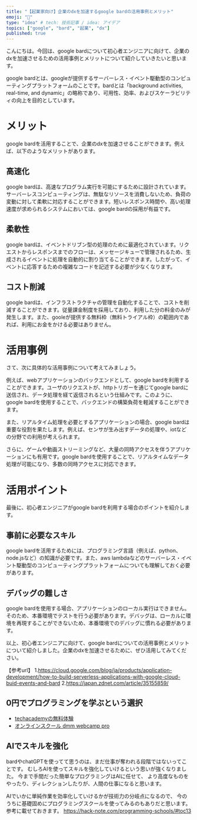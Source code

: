 ```yaml
---
title: "【起業家向け】企業のdxを加速するgoogle bardの活用事例とメリット"
emoji: "🏢"
type: "idea" # tech: 技術記事 / idea: アイデア
topics: ["google", "bard", "起業", "dx"]
published: true
---
```


こんにちは。今回は、google bardについて初心者エンジニアに向けて、企業のdxを加速させるための活用事例とメリットについて紹介していきたいと思います。

google bardとは、googleが提供するサーバーレス・イベント駆動型のコンピューティングプラットフォームのことです。bardとは「background activities, real-time, and dynamic」の略称であり、可用性、効率、およびスケーラビリティの向上を目的としています。

# メリット
google bardを活用することで、企業のdxを加速させることができます。例えば、以下のようなメリットがあります。

## 高速化
google bardは、高速なプログラム実行を可能にするために設計されています。サーバーレスコンピューティングは、無駄なリソースを消費しないため、負荷の変動に対して柔軟に対応することができます。短いレスポンス時間や、高い処理速度が求められるシステムにおいては、google bardの採用が有益です。

## 柔軟性
google bardは、イベントドリブン型の処理のために最適化されています。リクエストからレスポンスまでのフローは、メッセージキューで管理されるため、生成されるイベントに処理を自動的に割り当てることができます。したがって、イベントに応答するための複雑なコードを記述する必要が少なくなります。

## コスト削減
google bardは、インフラストラクチャの管理を自動化することで、コストを削減することができます。従量課金制度を採用しており、利用した分の料金のみが発生します。また、gooleが提供する無料枠（無料トライアル枠）の範囲内であれば、利用にお金をかける必要はありません。

# 活用事例
さて、次に具体的な活用事例について考えてみましょう。

例えば、webアプリケーションのバックエンドとして、google bardを利用することができます。ユーザのリクエストが、httpトリガーを通じてgoogle bardに送信され、データ処理を経て返信されるという仕組みです。このように、google bardを使用することで、バックエンドの構築負荷を軽減することができます。

また、リアルタイム処理を必要とするアプリケーションの場合、google bardは重要な役割を果たします。例えば、センサが生み出すデータの処理や、iotなどの分野での利用が考えられます。

さらに、ゲームや動画ストリーミングなど、大量の同時アクセスを伴うアプリケーションにも有用です。google bardを使用することで、リアルタイムなデータ処理が可能になり、多数の同時アクセスに対応できます。

# 活用ポイント
最後に、初心者エンジニアがgoogle bardを利用する場合のポイントを紹介します。

## 事前に必要なスキル
google bardを活用するためには、プログラミング言語（例えば、python、node.jsなど）の知識が必要です。また、aws lambdaなどのサーバーレス・イベント駆動型のコンピューティングプラットフォームについても理解しておく必要があります。

## デバッグの難しさ
google bardを使用する場合、アプリケーションのローカル実行はできません。そのため、本番環境でテストを行う必要があります。デバッグは、ローカルに環境を再現することができないため、本番環境でのデバッグに慣れる必要があります。

以上、初心者エンジニアに向けて、google bardについての活用事例とメリットについて紹介しました。企業のdxを加速させるために、ぜひ活用してみてください。

【参考url】
1.https://cloud.google.com/blog/ja/products/application-development/how-to-build-serverless-applications-with-google-cloud-buid-events-and-bard
2.https://japan.zdnet.com/article/35155859/

## 0円でプログラミングを学ぶという選択
- [techacademyの無料体験](//af.moshimo.com/af/c/click?a_id=2612475&amp;p_id=1555&amp;pc_id=2816&amp;pl_id=22706&amp;url=https%3a%2f%2ftechacademy.jp%2fhtmlcss-trial%3futm_source%3dmoshimo%26utm_medium%3daffiliate%26utm_campaign%3dtextad)
- [オンラインスクール dmm webcamp pro](//af.moshimo.com/af/c/click?a_id=2612482&amp;p_id=1363&amp;pc_id=2297&amp;pl_id=39999&amp;guid=on)

## AIでスキルを強化
bardやchatGPTを使ってて思うのは、まだ仕事が奪われる段階ではないってことです。
むしろAIを使ってスキルを強化していけるという思いが強くなりました。
今まで手間だった簡単なプログラミングはAIに任せて、
より高度なものをやったり、ディレクションしたりが、人間の仕事になると思います。

AIでいかに単純作業を効率化していけるかが技術力の分岐点になるので、
今のうちに基礎固めにプログラミングスクールを使ってみるのもありだと思います。
参考に載せておきます。
https://hack-note.com/programming-schools/#toc13

